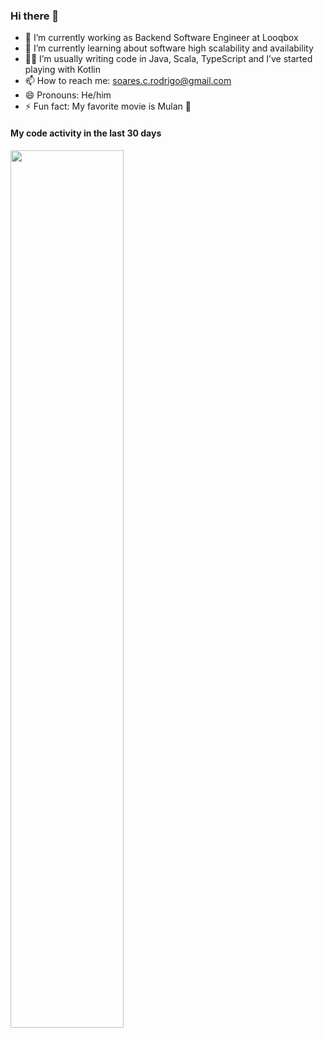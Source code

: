 ### Hi there 👋

- 🔭 I’m currently working as Backend Software Engineer at Looqbox
- 🌱 I’m currently learning about software high scalability and availability 
- 👨‍💻 I’m usually writing code in Java, Scala, TypeScript and I’ve started playing with Kotlin
- 📫 How to reach me: soares.c.rodrigo@gmail.com
- 😄 Pronouns: He/him
- ⚡ Fun fact: My favorite movie is Mulan 🐉

#### My code activity in the last 30 days
<img src="https://wakatime.com/share/@f48b3781-2ae6-4e75-957a-67446f9892f4/e2f9752a-6d32-407a-8da8-94655d7cee3c.svg" width="60%"></img>
